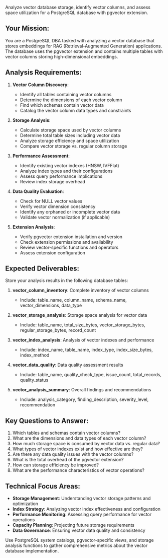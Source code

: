 Analyze vector database storage, identify vector columns, and assess space utilization for a PostgreSQL database with pgvector extension.

## Your Mission:

You are a PostgreSQL DBA tasked with analyzing a vector database that stores embeddings for RAG (Retrieval-Augmented Generation) applications. The database uses the pgvector extension and contains multiple tables with vector columns storing high-dimensional embeddings.

## Analysis Requirements:

1. **Vector Column Discovery**:
   - Identify all tables containing vector columns
   - Determine the dimensions of each vector column
   - Find which schemas contain vector data
   - Catalog the vector column data types and constraints

2. **Storage Analysis**:
   - Calculate storage space used by vector columns
   - Determine total table sizes including vector data
   - Analyze storage efficiency and space utilization
   - Compare vector storage vs. regular column storage

3. **Performance Assessment**:
   - Identify existing vector indexes (HNSW, IVFFlat)
   - Analyze index types and their configurations
   - Assess query performance implications
   - Review index storage overhead

4. **Data Quality Evaluation**:
   - Check for NULL vector values
   - Verify vector dimension consistency
   - Identify any orphaned or incomplete vector data
   - Validate vector normalization (if applicable)

5. **Extension Analysis**:
   - Verify pgvector extension installation and version
   - Check extension permissions and availability
   - Review vector-specific functions and operators
   - Assess extension configuration

## Expected Deliverables:

Store your analysis results in the following database tables:

1. **vector_column_inventory**: Complete inventory of vector columns
   - Include: table_name, column_name, schema_name, vector_dimensions, data_type
   
2. **vector_storage_analysis**: Storage space analysis for vector data
   - Include: table_name, total_size_bytes, vector_storage_bytes, regular_storage_bytes, record_count
   
3. **vector_index_analysis**: Analysis of vector indexes and performance
   - Include: index_name, table_name, index_type, index_size_bytes, index_method
   
4. **vector_data_quality**: Data quality assessment results
   - Include: table_name, quality_check_type, issue_count, total_records, quality_status
   
5. **vector_analysis_summary**: Overall findings and recommendations
   - Include: analysis_category, finding_description, severity_level, recommendation

## Key Questions to Answer:

1. Which tables and schemas contain vector columns?
2. What are the dimensions and data types of each vector column?
3. How much storage space is consumed by vector data vs. regular data?
4. What types of vector indexes exist and how effective are they?
5. Are there any data quality issues with the vector columns?
6. What is the total overhead of the pgvector extension?
7. How can storage efficiency be improved?
8. What are the performance characteristics of vector operations?

## Technical Focus Areas:

- **Storage Management**: Understanding vector storage patterns and optimization
- **Index Strategy**: Analyzing vector index effectiveness and configuration
- **Performance Monitoring**: Assessing query performance for vector operations
- **Capacity Planning**: Projecting future storage requirements
- **Data Governance**: Ensuring vector data quality and consistency

Use PostgreSQL system catalogs, pgvector-specific views, and storage analysis functions to gather comprehensive metrics about the vector database implementation.